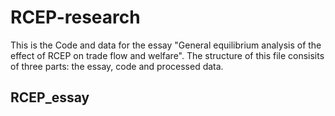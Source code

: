 # RCEP-research
This is the Code and data for the essay "General equilibrium analysis of the effect of RCEP on trade flow and welfare". The structure of this file consisits of three parts: the essay, code and processed data.
## RCEP_essay
